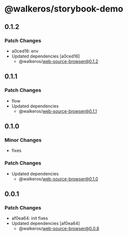 # @walkeros/storybook-demo

## 0.1.2

### Patch Changes

- a0ced16: env
- Updated dependencies [a0ced16]
  - @walkeros/web-source-browser@0.1.2

## 0.1.1

### Patch Changes

- flow
- Updated dependencies
  - @walkeros/web-source-browser@0.1.1

## 0.1.0

### Minor Changes

- fixes

### Patch Changes

- Updated dependencies
  - @walkeros/web-source-browser@0.1.0

## 0.0.1

### Patch Changes

- af0ea64: init fixes
- Updated dependencies [af0ea64]
  - @walkeros/web-source-browser@0.0.8
